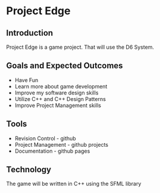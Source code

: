 # Project Edge

## Introduction

Project Edge is a game project.  That will use the D6 System.

## Goals and Expected Outcomes

* Have Fun
* Learn more about game development
* Improve my software design skills
* Utilize C++ and C++ Design Patterns
* Improve Project Management skills

## Tools

* Revision Control - github
* Project Management - github projects
* Documentation - github pages

## Technology

The game will be written in C++ using the SFML library
